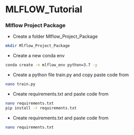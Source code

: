 # MLFLOW_Tutorial

### Mlflow Project Package 
* Create a folder Mlflow_Project_Package
```bash
mkdir Mlflow_Project_Package
```
* Create a new conda env
```bash
conda create -n mlflow_env python=3.7 -y
```
* Create a python file train.py and copy paste code from 
```bash
nano train.py
```
* Create requirements.txt and paste code from 
```bash
nano requirements.txt
pip install -r requirements.txt
```
* Create requirements.txt and paste code from 
```bash
nano requirements.txt
```



